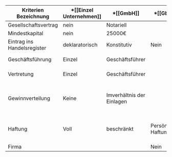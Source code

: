 | Kriterien Bezeichnung       | *[[Einzel Unternehmen]] | *[[GmbH]]                 | *[[GbR]]            | \|  | [[OHG]]                                        | [[KG]]                                         | [[AG]]      |
| --------------------------- | ----------------------- | ------------------------- | ------------------- | --- | ---------------------------------------------- | ---------------------------------------------- | ----------- |
| Gesellschaftsvertrag        | nein                    | Notariell                 |                     | \|  | formfrei                                       | Formfrei                                       | Notariell   |
| Mindestkapital              | nein                    | 25000€                    |                     | \|  | Nein                                           | nein                                           | 50000€      |
| Eintrag ins Handelsregister | deklaratorisch          | Konstitutiv               | Nein                | \|  | deklaratorisch                                 | Deklaratorisch                                 | konstitutiv |
| Geschäftsführung            | Einzel                  | Geschäftsführer           |                     | \|  | alle Gesellschafter                            | Komplimentär                                   | Vorstand    |
| Vertretung                  | Einzel                  | Geschäftsführer           |                     | \|  | Alle Gesellschafter                            | Komplimentär                                   | Vorstand    |
| Gewinnverteilung            | Keine                   | Imverhältnis der Einlagen |                     | \|  | 4% Verzinsung auf die Einlage, Rest nach Köpfe | 4% Verzinsung, Rest im Verhältnis der Einlagen | Dividende   |
| Haftung                     | Voll                    | beschränkt                | Persönliche Haftung | \|  | Unbeschränkt Unmittelbar, Solidarisch          | Komplimentär voll Kommanditist mit Einlage     | beschränkt  |
| Firma                       |                         |                           | Nein                | \|  |                                                |                                                |             |
